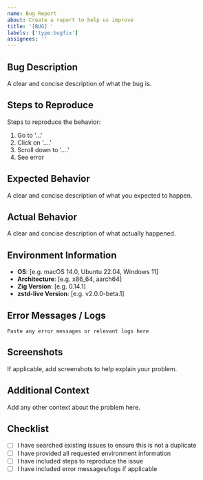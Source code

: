 ```yaml
---
name: Bug Report
about: Create a report to help us improve
title: '[BUG] '
labels: ['type:bugfix']
assignees: ''
---
```


## Bug Description
A clear and concise description of what the bug is.

## Steps to Reproduce
Steps to reproduce the behavior:
1. Go to '...'
2. Click on '....'
3. Scroll down to '....'
4. See error

## Expected Behavior
A clear and concise description of what you expected to happen.

## Actual Behavior
A clear and concise description of what actually happened.

## Environment Information
- **OS**: [e.g. macOS 14.0, Ubuntu 22.04, Windows 11]
- **Architecture**: [e.g. x86_64, aarch64]
- **Zig Version**: [e.g. 0.14.1]
- **zstd-live Version**: [e.g. v2.0.0-beta.1]

## Error Messages / Logs
```
Paste any error messages or relevant logs here
```

## Screenshots
If applicable, add screenshots to help explain your problem.

## Additional Context
Add any other context about the problem here.

## Checklist
- [ ] I have searched existing issues to ensure this is not a duplicate
- [ ] I have provided all requested environment information
- [ ] I have included steps to reproduce the issue
- [ ] I have included error messages/logs if applicable
